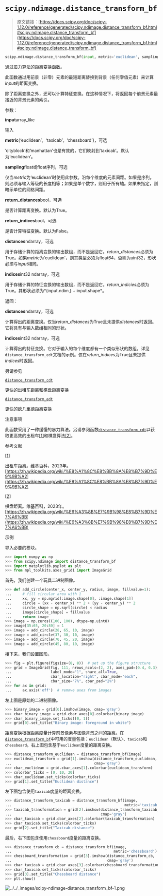 # `scipy.ndimage.distance_transform_bf`

> 原文链接：[https://docs.scipy.org/doc/scipy-1.12.0/reference/generated/scipy.ndimage.distance_transform_bf.html#scipy.ndimage.distance_transform_bf](https://docs.scipy.org/doc/scipy-1.12.0/reference/generated/scipy.ndimage.distance_transform_bf.html#scipy.ndimage.distance_transform_bf)

```py
scipy.ndimage.distance_transform_bf(input, metric='euclidean', sampling=None, return_distances=True, return_indices=False, distances=None, indices=None)
```

通过蛮力算法的距离变换函数。

此函数通过用前景（非零）元素的最短距离替换到背景（任何零值元素）来计算*input*的距离变换。

除了距离变换之外，还可以计算特征变换。在这种情况下，将返回每个前景元素最接近的背景元素的索引。

参数：

**input**array_like

输入

**metric**{‘euclidean’，‘taxicab’，‘chessboard’}，可选

‘cityblock’和‘manhattan’也是有效的，它们映射到‘taxicab’。默认为‘euclidean’。

**sampling**float或float序列，可选

仅当*metric*为‘euclidean’时使用此参数。沿每个维度的元素间距。如果是序列，则必须与输入等级的长度相等；如果是单个数字，则用于所有轴。如果未指定，则暗示单位的网格间距。

**return_distances**bool，可选

是否计算距离变换。默认为True。

**return_indices**bool，可选

是否计算特征变换。默认为False。

**distances**ndarray，可选

用于存储计算的距离变换的输出数组，而不是返回它。*return_distances*必须为True。如果*metric*为‘euclidean’，则其类型必须为float64，否则为uint32，形状必须与*input*相同。

**indices**int32 ndarray，可选

用于存储计算的特征变换的输出数组，而不是返回它。*return_indicies*必须为True。其形状必须为*(input.ndim,) + input.shape*。

返回：

**distances**ndarray，可选

计算得出的距离变换。仅当*return_distances*为True且未提供*distances*时返回。它将具有与输入数组相同的形状。

**indices**int32 ndarray，可选

计算得出的特征变换。它对于输入的每个维度都有一个类似形状的数组。详见`distance_transform_edt`文档的示例。仅在*return_indices*为True且未提供*indices*时返回。

另请参见

[`distance_transform_cdt`](scipy.ndimage.distance_transform_cdt.html#scipy.ndimage.distance_transform_cdt "scipy.ndimage.distance_transform_cdt")

更快的出租车距离和棋盘距离变换

[`distance_transform_edt`](scipy.ndimage.distance_transform_edt.html#scipy.ndimage.distance_transform_edt "scipy.ndimage.distance_transform_edt")

更快的欧几里德距离变换

注意事项

此函数采用了一种缓慢的暴力算法。另请参阅函数[`distance_transform_cdt`](scipy.ndimage.distance_transform_cdt.html#scipy.ndimage.distance_transform_cdt "scipy.ndimage.distance_transform_cdt")以获取更高效的出租车[[1]](#r2d40d716dd7f-1)和棋盘算法[[2]](#r2d40d716dd7f-2)。

参考文献

[[1](#id1)]

出租车距离。维基百科，2023年。[https://zh.wikipedia.org/wiki/%E8%A1%8C%E8%BB%8A%E8%B7%9D%E9%9B%A2](https://zh.wikipedia.org/wiki/%E8%A1%8C%E8%BB%8A%E8%B7%9D%E9%9B%A2)

[[2](#id2)]

棋盘距离。维基百科，2023年。[https://zh.wikipedia.org/wiki/%E6%A3%8B%E7%9B%98%E8%B7%9D%E7%A6%BB](https://zh.wikipedia.org/wiki/%E6%A3%8B%E7%9B%98%E8%B7%9D%E7%A6%BB)

示例

导入必要的模块。

```py
>>> import numpy as np
>>> from scipy.ndimage import distance_transform_bf
>>> import matplotlib.pyplot as plt
>>> from mpl_toolkits.axes_grid1 import ImageGrid 
```

首先，我们创建一个玩具二进制图像。

```py
>>> def add_circle(center_x, center_y, radius, image, fillvalue=1):
...     # fill circular area with 1
...     xx, yy = np.mgrid[:image.shape[0], :image.shape[1]]
...     circle = (xx - center_x) ** 2 + (yy - center_y) ** 2
...     circle_shape = np.sqrt(circle) < radius
...     image[circle_shape] = fillvalue
...     return image
>>> image = np.zeros((100, 100), dtype=np.uint8)
>>> image[35:65, 20:80] = 1
>>> image = add_circle(28, 65, 10, image)
>>> image = add_circle(37, 30, 10, image)
>>> image = add_circle(70, 45, 20, image)
>>> image = add_circle(45, 80, 10, image) 
```

接下来，我们设置图形。

```py
>>> fig = plt.figure(figsize=(8, 8))  # set up the figure structure
>>> grid = ImageGrid(fig, 111, nrows_ncols=(2, 2), axes_pad=(0.4, 0.3),
...                  label_mode="1", share_all=True,
...                  cbar_location="right", cbar_mode="each",
...                  cbar_size="7%", cbar_pad="2%")
>>> for ax in grid:
...     ax.axis('off')  # remove axes from images 
```

左上图是原始的二进制图像。

```py
>>> binary_image = grid[0].imshow(image, cmap='gray')
>>> cbar_binary_image = grid.cbar_axes[0].colorbar(binary_image)
>>> cbar_binary_image.set_ticks([0, 1])
>>> grid[0].set_title("Binary image: foreground in white") 
```

距离变换根据距离度量计算前景像素与图像背景之间的距离。在[`distance_transform_bf`](#scipy.ndimage.distance_transform_bf "scipy.ndimage.distance_transform_bf")中可用的度量包括：`euclidean`（默认）、`taxicab`和`chessboard`。右上图包含基于`euclidean`度量的距离变换。

```py
>>> distance_transform_euclidean = distance_transform_bf(image)
>>> euclidean_transform = grid[1].imshow(distance_transform_euclidean,
...                                      cmap='gray')
>>> cbar_euclidean = grid.cbar_axes[1].colorbar(euclidean_transform)
>>> colorbar_ticks = [0, 10, 20]
>>> cbar_euclidean.set_ticks(colorbar_ticks)
>>> grid[1].set_title("Euclidean distance") 
```

左下图包含使用`taxicab`度量的距离变换。

```py
>>> distance_transform_taxicab = distance_transform_bf(image,
...                                                    metric='taxicab')
>>> taxicab_transformation = grid[2].imshow(distance_transform_taxicab,
...                                         cmap='gray')
>>> cbar_taxicab = grid.cbar_axes[2].colorbar(taxicab_transformation)
>>> cbar_taxicab.set_ticks(colorbar_ticks)
>>> grid[2].set_title("Taxicab distance") 
```

最后，右下图包含使用`chessboard`度量的距离变换。

```py
>>> distance_transform_cb = distance_transform_bf(image,
...                                               metric='chessboard')
>>> chessboard_transformation = grid[3].imshow(distance_transform_cb,
...                                            cmap='gray')
>>> cbar_taxicab = grid.cbar_axes[3].colorbar(chessboard_transformation)
>>> cbar_taxicab.set_ticks(colorbar_ticks)
>>> grid[3].set_title("Chessboard distance")
>>> plt.show() 
```

![../../_images/scipy-ndimage-distance_transform_bf-1.png](../Images/19f0bf69ce280b7acee30a88115f3935.png)
